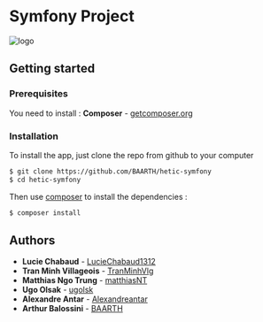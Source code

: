 # Symfony Project

![logo](https://symfony.com/logos/symfony_black_02.png)

## Getting started

### Prerequisites
You need to install :
**Composer** - [getcomposer.org](https://getcomposer.org/download/)

### Installation
To install the app, just clone the repo from github to your computer
```sh
$ git clone https://github.com/BAARTH/hetic-symfony
$ cd hetic-symfony
```
Then use [composer](https://getcomposer.org/download/) to install the dependencies :

```sh
$ composer install
```

## Authors

* **Lucie Chabaud** - [LucieChabaud1312](https://github.com/LucieChabaud1312)
* **Tran Minh Villageois** - [TranMinhVlg](https://github.com/TranMinhVlg)
* **Matthias Ngo Trung** - [matthiasNT](https://github.com/matthiasNT)
* **Ugo Olsak** - [ugolsk](https://github.com/ugolsk)
* **Alexandre Antar** - [Alexandreantar](https://github.com/Alexandreantar)
* **Arthur Balossini** - [BAARTH](https://github.com/BAARTH)